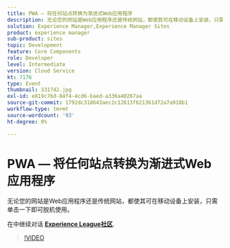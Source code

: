 ```yaml
---
title: PWA — 将任何站点转换为渐进式Web应用程序
description: 无论您的网站是Web应用程序还是传统网站，都使其可在移动设备上安装，只需单击一下即可脱机使用。 此会话作为Adobe Developers Live内容活动的一部分提供。
solution: Experience Manager,Experience Manager Sites
product: experience manager
sub-product: sites
topic: Development
feature: Core Components
role: Developer
level: Intermediate
version: Cloud Service
kt: 7176
type: Event
thumbnail: 331742.jpg
exl-id: e819c76d-84f4-4cd6-baed-a336a40267aa
source-git-commit: 1792dc318643aec2c12613f621361d72a7a918b1
workflow-type: tm+mt
source-wordcount: '93'
ht-degree: 0%

---
```


# PWA — 将任何站点转换为渐进式Web应用程序

无论您的网站是Web应用程序还是传统网站，都使其可在移动设备上安装，只需单击一下即可脱机使用。

在中继续对话 **[Experience League社区](https://adobe.ly/36Yd3v6)**.

>[!VIDEO](https://video.tv.adobe.com/v/331742/?quality=12&learn=on&hidetitle=true)
